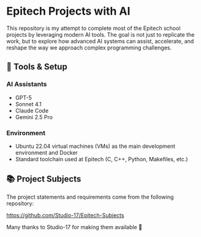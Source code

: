 <h1>Epitech Projects with AI</h1>

<p>
  This repository is my attempt to complete most of the Epitech school projects by leveraging modern AI tools.
  The goal is not just to replicate the work, but to explore how advanced AI systems can assist, accelerate,
  and reshape the way we approach complex programming challenges.
</p>

<h2>🔧 Tools &amp; Setup</h2>

<h3>AI Assistants</h3>
<ul>
  <li>GPT-5</li>
  <li>Sonnet 4.1</li>
  <li>Claude Code</li>
  <li>Gemini 2.5 Pro</li>
</ul>

<h3>Environment</h3>
<ul>
  <li>Ubuntu 22.04 virtual machines (VMs) as the main development environment and Docker</li>
  <li>Standard toolchain used at Epitech (C, C++, Python, Makefiles, etc.)</li>
</ul>

<h2>📚 Project Subjects</h2>
<p>The project statements and requirements come from the following repository:</p>
<p>
  <a href="https://github.com/Studio-17/Epitech-Subjects">https://github.com/Studio-17/Epitech-Subjects</a>
</p>

<p>Many thanks to Studio-17 for making them available 🙏</p>